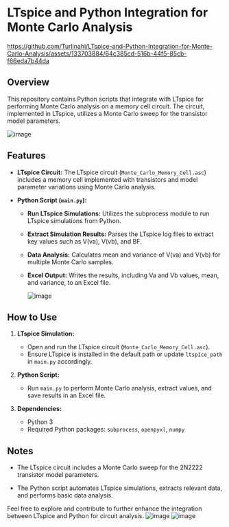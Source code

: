 
# LTspice and Python Integration for Monte Carlo Analysis




https://github.com/Turlinahi/LTspice-and-Python-Integration-for-Monte-Carlo-Analysis/assets/133703884/64c385cd-516b-44f5-85cb-f66eda7b44da




## Overview

This repository contains Python scripts that integrate with LTspice for performing Monte Carlo analysis on a memory cell circuit. The circuit, implemented in LTspice, utilizes a Monte Carlo sweep for the transistor model parameters.

![image](https://github.com/Turlinahi/LTspice-and-Python-Integration-for-Monte-Carlo-Analysis/assets/133703884/7659ce5b-a687-43a8-afeb-3a3239c2271f)

## Features

- **LTspice Circuit:** The LTspice circuit (`Monte_Carlo_Memory_Cell.asc`) includes a memory cell implemented with transistors and model parameter variations using Monte Carlo analysis.

- **Python Script (`main.py`):**
  - **Run LTspice Simulations:** Utilizes the subprocess module to run LTspice simulations from Python.
  - **Extract Simulation Results:** Parses the LTspice log files to extract key values such as V(va), V(vb), and BF.
  - **Data Analysis:** Calculates mean and variance of V(va) and V(vb) for multiple Monte Carlo samples.
  - **Excel Output:** Writes the results, including Va and Vb values, mean, and variance, to an Excel file.
 
    ![image](https://github.com/Turlinahi/LTspice-and-Python-Integration-for-Monte-Carlo-Analysis/assets/133703884/27d5086d-3d29-49fa-9f08-1dabd302bfa0)


## How to Use

1. **LTspice Simulation:**
   - Open and run the LTspice circuit (`Monte_Carlo_Memory_Cell.asc`).
   - Ensure LTspice is installed in the default path or update `ltspice_path` in `main.py` accordingly.

2. **Python Script:**
   - Run `main.py` to perform Monte Carlo analysis, extract values, and save results in an Excel file.

3. **Dependencies:**
   - Python 3
   - Required Python packages: `subprocess`, `openpyxl`, `numpy`

## Notes

- The LTspice circuit includes a Monte Carlo sweep for the 2N2222 transistor model parameters.

- The Python script automates LTspice simulations, extracts relevant data, and performs basic data analysis.

Feel free to explore and contribute to further enhance the integration between LTspice and Python for circuit analysis.
![image](https://github.com/Turlinahi/LTspice-and-Python-Integration-for-Monte-Carlo-Analysis/assets/133703884/b7a97eb5-7dcc-45b2-8a8d-1d81845b3b44)
![image](https://github.com/Turlinahi/LTspice-and-Python-Integration-for-Monte-Carlo-Analysis/assets/133703884/a24851a5-4ab6-4531-8d60-36f15ceb7563)


